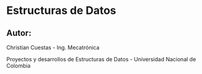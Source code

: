 # Estructuras de Datos
## Autor:
Christian Cuestas - Ing. Mecatrónica

Proyectos y desarrollos de Estructuras de Datos - Universidad Nacional de Colombia
